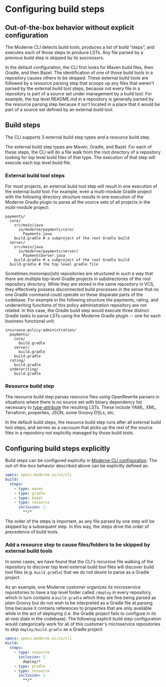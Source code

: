 # Configuring build steps

## Out-of-the-box behavior without explicit configuration

The Moderne CLI detects build tools, produces a list of build “steps”, and executes each of those steps to produce LSTs. Any file parsed by a previous build step is skipped by its successors.

In the default configuration, the CLI first looks for Maven build files, then Gradle, and then Bazel. The identification of one of those build tools in a repository causes others to be skipped. These external build tools are followed by a resource parsing step that scoops up any files that weren't parsed by the external build tool steps, because not every file in a repository is part of a source set under management by a build tool. For example, the top level README.md in a repository is generally parsed by the resource parsing step because it isn't located in a place that it would be part of a source set defined by an external build tool.

## Build steps

The CLI supports 3 external build step types and a resource build step.

The external build step types are Maven, Gradle, and Bazel. For each of these steps, the CLI will do a file walk from the root directory of a repository looking for top level build files of that type. The execution of that step will execute each top level build file.

### External build tool steps

For most projects, an external build tool step will result in one execution of the external build tool. For example, even a multi-module Gradle project with the following directory structure results in one execution of the Moderne Gradle plugin to parse all the source sets of all projects in the multi-module project:

```
payments/
  core/
    src/main/java
      io/moderne/payments/core/
        Payments.java
    build.gradle # a subproject of the root Gradle build
  server/
    src/main/java
      io/moderne/payments/server/
        PaymentsServer.java
    build.gradle # a subproject of the root Gradle build
  build.gradle # the top level gradle file
```

Sometimes monorepo(ish) repositories are structured in such a way that there are multiple top-level Gradle projects in subdirectories of the root repository directory. While they are stored in the same repository in VCS, they effectively possess disconnected build processes in the sense that no one Gradle command could operate on these disparate parts of the codebase. For example in the following structure the payments, rating, and underwriting functions of this policy administration repository are not related. In this case, the Gradle build step would execute three distinct Gradle tasks to parse LSTs using the Moderne Gradle plugin -- one for each business functional unit.&#x20;

```
insurance-policy-administration/
  payments/
    core/
      build.gradle
    server/
      build.gradle
    build.gradle
  rating/
    build.gradle
  underwriting/
    build.gradle
```

### Resource build step

The resource build step parses resource files using OpenRewrite parsers in situations where there is no source set with binary dependency list necessary to [type-attribute](https://docs.openrewrite.org/concepts-explanations/lossless-semantic-trees) the resulting LSTs. These include YAML, XML, Terraform, properties, JSON, some Groovy DSLs, etc.

In the default build steps, the resource build step runs after all external build tool steps, and serves as a vaccuum that picks up the rest of the source files in a repository not explicitly managed by those build tools.

## Configuring build steps explicitly

Build steps can be configured explicitly in [Moderne CLI configuration](layer-config-cli.md). The out-of-the-box behavior described above can be explicitly defined as:

```yaml
specs: specs.moderne.ai/v1/cli
build:
  steps:
    - type: maven
    - type: gradle
    - type: bazel
    - type: resource
      inclusion: |-
        **/*
```

The order of the steps is important, as any file parsed by one step will be skipped by a subsequent step. In this way, the steps drive the order of precedence of build tools.

### Add a resource step to cause files/folders to be skipped by external build tools

In some cases, we have found that the CLI's recursive file walking of the repository to discover top level external build tool files will discover build tool files (e.g. `build.gradle`) that we do not desire to parse as a Gradle project.&#x20;

As an example, one Moderne customer organizes its microservice repositories to have a top level folder called `/deploy` in every repository, which in turn contains a `build.gradle` which they are fine being parsed as plain Groovy but do not wish to be interpreted as a Gradle file at parsing time because it contains references to properties that are only available while in the act of deploying (i.e. the Gradle project fails to configure in its at-rest state in the codebase). The following explicit build step configuration would categorically work for all of this customer's microservice repositories to skip `deploy/build.gradle` as a Gradle project:&#x20;

```yaml
specs: specs.moderne.ai/v1/cli
build:
  steps:
    - type: resource
      inclusion: |-
        deploy/*
    - type: gradle
    - type: resource
      inclusion: |-
        **/*
```
